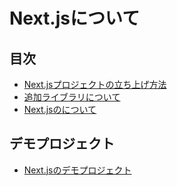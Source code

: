 # Next.jsについて

## 目次
- [Next.jsプロジェクトの立ち上げ方法](./1_nextjsプロジェクト立ち上げ.md)
- [追加ライブラリについて](./2_追加ライブラリ.md)
- [Next.jsのについて](./3_Nextjsについて.md)

## デモプロジェクト
- [Next.jsのデモプロジェクト](https://github.com/sea-yassan33/react_nextjs_doc/tree/main/pre-nextjs)